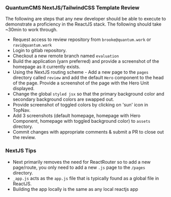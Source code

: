 ### QuantumCMS NextJS/TailwindCSS Template Review

The following are steps that any new developer should be able to execute to demonstrate a proficiency in the ReactJS stack.  The following should take ~30min to work through.

* Request access to review repository from `brooke@quantum.work` or `ravi@quantum.work`
* Login to gitlab repository.
* Checkout a new remote branch named `evaluation`
* Build the application (yarn preferred) and provide a screenshot of the homepage as it currently exists.
* Using the NextJS routing scheme - Add a new page to the `pages` directory called `review` and add the default `Hero` component to the head of the page.  Provide a screenshot of the page with the Hero Unit displayed.
* Change the global `styled jsx` so that the primary background color and secondary background colors are swapped out.
* Provide screenshot of toggled colors by clicking on 'sun' icon in TopNav.
* Add 3 screenshots (default homepage, homepage with Hero Component, homepage with toggled background color) to `assets` directory.
* Commit changes with appropriate comments & submit a PR to close out the review. 

### NextJS Tips
* Next primarily removes the need for ReactRouter so to add a new page/route, you only need to add a new `.js` page to the `/pages` directory.
* `_app.js` acts as the `app.js` file that is typically found as a global file in ReactJS.
* Building the app locally is the same as any local reactjs app

